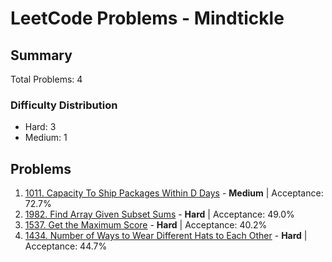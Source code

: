# LeetCode Problems - Mindtickle

## Summary
Total Problems: 4

### Difficulty Distribution

- Hard: 3
- Medium: 1

## Problems

1. [1011. Capacity To Ship Packages Within D Days](https://leetcode.com/problems/capacity-to-ship-packages-within-d-days/) - **Medium** | Acceptance: 72.7%
2. [1982. Find Array Given Subset Sums](https://leetcode.com/problems/find-array-given-subset-sums/) - **Hard** | Acceptance: 49.0%
3. [1537. Get the Maximum Score](https://leetcode.com/problems/get-the-maximum-score/) - **Hard** | Acceptance: 40.2%
4. [1434. Number of Ways to Wear Different Hats to Each Other](https://leetcode.com/problems/number-of-ways-to-wear-different-hats-to-each-other/) - **Hard** | Acceptance: 44.7%